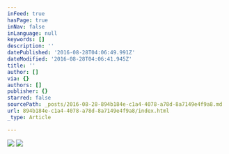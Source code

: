 ```yaml
---
inFeed: true
hasPage: true
inNav: false
inLanguage: null
keywords: []
description: ''
datePublished: '2016-08-28T04:06:49.991Z'
dateModified: '2016-08-28T04:06:41.945Z'
title: ''
author: []
via: {}
authors: []
publisher: {}
starred: false
sourcePath: _posts/2016-08-28-894b184e-c1a4-4078-a78d-8a7149e4f9a8.md
url: 894b184e-c1a4-4078-a78d-8a7149e4f9a8/index.html
_type: Article

---
```

![](https://the-grid-user-content.s3-us-west-2.amazonaws.com/77bded5f-f01e-4cdb-9858-327bdec78b3a.jpg)
![](https://the-grid-user-content.s3-us-west-2.amazonaws.com/abea5980-c616-432c-8dde-d2e4f1a4348f.jpg)